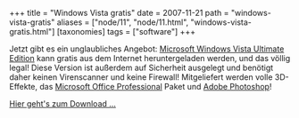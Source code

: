 +++
title = "Windows Vista gratis"
date = 2007-11-21
path = "windows-vista-gratis"
aliases = ["node/11", "node/11.html", "windows-vista-gratis.html"]
[taxonomies]
tags = ["software"]
+++

Jetzt gibt es ein unglaubliches Angebot: <a href="http://www.ubuntu.com/">Microsoft Windows Vista Ultimate Edition</a> kann gratis aus dem Internet heruntergeladen werden, und das völlig legal! Diese Version ist außerdem auf Sicherheit ausgelegt und benötigt daher keinen Virenscanner und keine Firewall! Mitgeliefert werden volle 3D-Effekte, das <a href="http://www.openoffice.org/">Microsoft Office Professional</a> Paket und <a href="http://www.gimp.org/">Adobe Photoshop</a>!

<a href="http://ubuntu.gds.tuwien.ac.at/cdimage/releases/gutsy/ubuntu-7.10-desktop-i386.iso">Hier geht's zum Download ...</a>
        